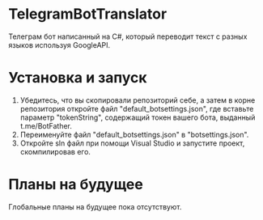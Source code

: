 # TelegramBotTranslator
Телеграм бот написанный на C#, который переводит текст с разных языков используя GoogleAPI.



Установка и запуск
========================

1. Убедитесь, что вы скопировали репозиторий себе, а затем в корне репозитория откройте файл "default_botsettings.json", где вставьте параметр "tokenString", содержащий токен вашего бота, выданный t.me/BotFather.
2. Переименуйте файл "default_botsettings.json" в "botsettings.json".
3. Откройте sln файл при помощи Visual Studio и запустите проект, скомпилировав его.



Планы на будущее
========================

Глобальные планы на будущее пока отсутствуют.
